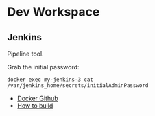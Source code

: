 # Dev Workspace

## Jenkins

Pipeline tool.

Grab the initial password:

`docker exec my-jenkins-3 cat /var/jenkins_home/secrets/initialAdminPassword`

- [Docker Github](https://github.com/jenkinsci/docker)
- [How to build](https://adamtheautomator.com/jenkins-docker/)
